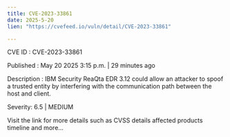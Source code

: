 ```yaml
---
title: CVE-2023-33861
date: 2025-5-20
lien: "https://cvefeed.io/vuln/detail/CVE-2023-33861"

---
```


CVE ID : CVE-2023-33861

Published :  May 20
2025
3:15 p.m. | 29 minutes ago

Description : IBM Security ReaQta EDR 3.12 could allow an attacker to spoof a trusted entity by interfering with the communication path between the host and client.

Severity: 6.5 | MEDIUM

Visit the link for more details
such as CVSS details
affected products
timeline
and more...
